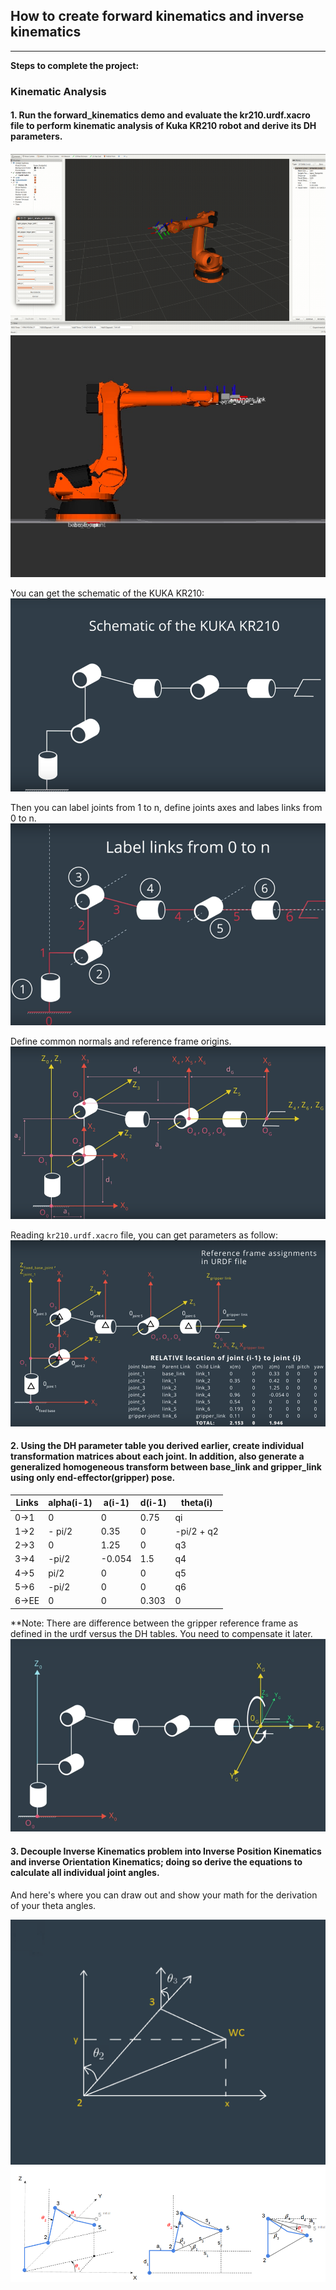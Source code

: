 ## How to create forward kinematics and inverse kinematics 

---

**Steps to complete the project:**  

[//]: # (Image References)

[image1]: ./misc_images/misc1.png
[image2]: ./misc_images/misc2.png
[image3]: ./misc_images/misc6.png
[image4]: ./misc_images/misc7.png
[image5]: ./misc_images/misc8.png
[image6]: ./misc_images/misc9.png
[image7]: ./misc_images/misc3.png
[image8]: ./misc_images/misc10.png
[image9]: ./misc_images/misc11.png

### Kinematic Analysis
#### 1. Run the forward_kinematics demo and evaluate the kr210.urdf.xacro file to perform kinematic analysis of Kuka KR210 robot and derive its DH parameters.


![alt text][image1]
![alt text][image2]

You can get the schematic of the KUKA KR210:
![alt text][image3]

Then you can label joints from 1 to n, define joints axes and labes links from 0 to n.
![alt text][image4]

Define common normals and reference frame origins.
![alt text][image5]

Reading `kr210.urdf.xacro` file, you can get parameters as follow:
![alt text][image6]


#### 2. Using the DH parameter table you derived earlier, create individual transformation matrices about each joint. In addition, also generate a generalized homogeneous transform between base_link and gripper_link using only end-effector(gripper) pose.

Links | alpha(i-1) | a(i-1) | d(i-1) | theta(i)
--- | --- | --- | --- | ---
0->1 | 0 | 0 | 0.75 | qi
1->2 | - pi/2 | 0.35 | 0 | -pi/2 + q2
2->3 | 0 | 1.25 | 0 | q3
3->4 |  -pi/2 | -0.054 | 1.5 | q4
4->5 | pi/2 | 0 | 0 | q5
5->6 | -pi/2 | 0 | 0 | q6
6->EE | 0 | 0 | 0.303 | 0

**Note: There are difference between the gripper reference frame as defined in the urdf versus the DH tables. You need to compensate it later.
![alt text][image8]

#### 3. Decouple Inverse Kinematics problem into Inverse Position Kinematics and inverse Orientation Kinematics; doing so derive the equations to calculate all individual joint angles.

And here's where you can draw out and show your math for the derivation of your theta angles. 

![alt text][image7]
![alt text][image9]


